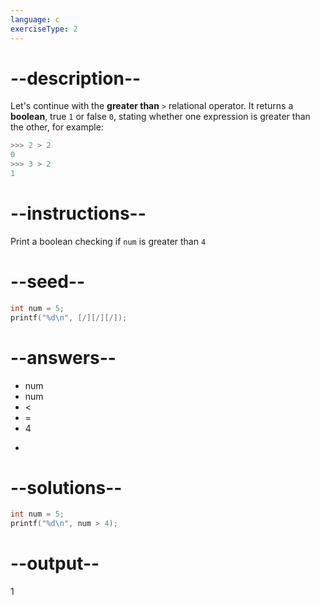 ```yaml
---
language: c
exerciseType: 2
---
```


# --description--

Let's continue with the **greater than** `>` relational operator.
It returns a **boolean**, true `1`  or false `0`, stating whether one expression is greater than the other, for example:
```c
>>> 2 > 2
0
>>> 3 > 2
1
```

# --instructions--

Print a boolean checking if `num` is greater than `4`

# --seed--

```c
int num = 5;
printf("%d\n", [/][/][/]);
```

# --answers--

- num
- num
-  < 
-  = 
- 4
-  > 

# --solutions--

```c
int num = 5;
printf("%d\n", num > 4);
```

# --output--

1

